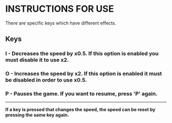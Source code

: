 # INSTRUCTIONS FOR USE
There are specific keys which have different effects.

## Keys 
### **I** - Decreases the speed by x0.5. If this option is enabled you must disable it to use x2.
### **O** - Increases the speed by x2. If this option is enabled it must be disabled in order to use x0.5.
### **P** - Pauses the game. If you want to resume, press 'P' again.

<hr>

**If a key is pressed that changes the speed, the speed can be reset by pressing the same key again.**
